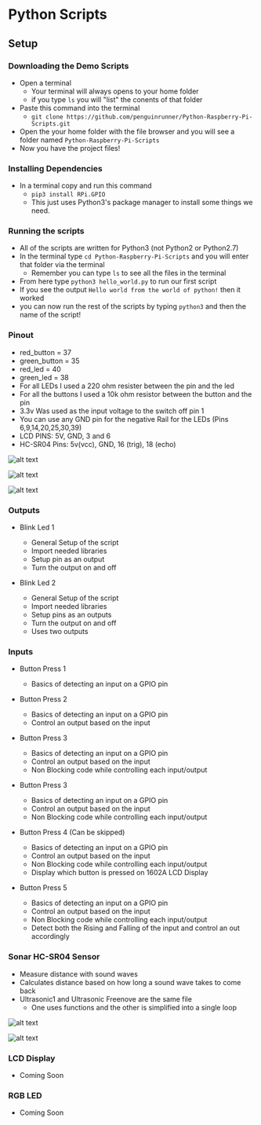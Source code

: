 # Python Scripts

## Setup

### Downloading the Demo Scripts
* Open a terminal
    * Your terminal will always opens to your home folder
    * if you type `ls` you will "list" the conents of that folder
* Paste this command into the terminal
    * `git clone https://github.com/penguinrunner/Python-Raspberry-Pi-Scripts.git`
* Open the your home folder with the file browser and you will see a folder named `Python-Raspberry-Pi-Scripts`
* Now you have the project files!


### Installing Dependencies
* In a terminal copy and run this command 
    * `pip3 install RPi.GPIO`
    * This just uses Python3's package manager to install some things we need.


### Running the scripts
* All of the scripts are written for Python3 (not Python2 or Python2.7)
* In the terminal type `cd Python-Raspberry-Pi-Scripts` and you will enter that folder via the terminal
    * Remember you can type `ls` to see all the files in the terminal
* From here type `python3 hello_world.py` to run our first script
* If you see the output `Hello world from the world of python!` then it worked
* you can now run the rest of the scripts by typing `python3` and then the name of the script!


### Pinout

* red_button = 37
* green_button = 35
* red_led = 40
* green_led =  38
* For all LEDs I used a 220 ohm resister between the pin and the led
* For all the buttons I used a 10k ohm resistor between the button and the pin
* 3.3v Was used as the input voltage to the switch off pin 1
* You can use any GND pin for the negative Rail for the LEDs (Pins 6,9,14,20,25,30,39)
* LCD PINS: 5V, GND, 3 and 6
* HC-SR04 Pins: 5v(vcc), GND, 16 (trig), 18 (echo)

![alt text](https://raw.githubusercontent.com/penguinrunner/Python-Raspberry-Pi-Scripts/master/images/pin2.jpg)

![alt text](https://raw.githubusercontent.com/penguinrunner/Python-Raspberry-Pi-Scripts/master/images/pin1.jpg)

![alt text](https://raw.githubusercontent.com/penguinrunner/Python-Raspberry-Pi-Scripts/master/images/pin3.jpg)


### Outputs
* Blink Led 1
    * General Setup of the script
    * Import needed libraries
    * Setup pin as an output
    * Turn the output on and off
    
    
* Blink Led 2
    * General Setup of the script
    * Import needed libraries
    * Setup pins as an outputs
    * Turn the output on and off
    * Uses two outputs


### Inputs
* Button Press 1
    * Basics of detecting an input on a GPIO pin


* Button Press 2
    * Basics of detecting an input on a GPIO pin
    * Control an output based on the input
    
    
* Button Press 3
    * Basics of detecting an input on a GPIO pin
    * Control an output based on the input
    * Non Blocking code while controlling each input/output
    
    
* Button Press 3
    * Basics of detecting an input on a GPIO pin
    * Control an output based on the input
    * Non Blocking code while controlling each input/output
    
    
* Button Press 4 (Can be skipped)
    * Basics of detecting an input on a GPIO pin
    * Control an output based on the input
    * Non Blocking code while controlling each input/output
    * Display which button is pressed on 1602A LCD Display
    
    
* Button Press 5
    * Basics of detecting an input on a GPIO pin
    * Control an output based on the input
    * Non Blocking code while controlling each input/output
    * Detect both the Rising and Falling of the input and control an out accordingly


### Sonar HC-SR04 Sensor
* Measure distance with sound waves
* Calculates distance based on how long a sound wave takes to come back
* Ultrasonic1 and Ultrasonic Freenove are the same file 
    * One uses functions and the other is simplified into a single loop
    
![alt text](https://raw.githubusercontent.com/penguinrunner/Python-Raspberry-Pi-Scripts/master/images/hc1.jpg)

![alt text](https://raw.githubusercontent.com/penguinrunner/Python-Raspberry-Pi-Scripts/master/images/hc2.jpg)
    
    
### LCD Display
* Coming Soon


### RGB LED
* Coming Soon


